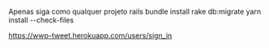 Apenas siga como qualquer projeto rails
bundle install
rake db:migrate
yarn install --check-files


https://wwp-tweet.herokuapp.com/users/sign_in
